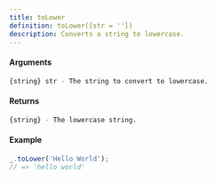 ```yaml
---
title: toLower
definition: toLower([str = ''])
description: Converts a string to lowercase.
---
```



#### Arguments


```bash
{string} str - The string to convert to lowercase.
```


#### Returns


```bash
{string} - The lowercase string.
```


#### Example


```ts
_.toLower('Hello World');
// => 'hello world'
```